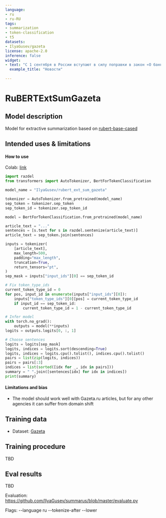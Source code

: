 ```yaml
---
language:
- ru
- ru-RU
tags:
- summarization
- token-classification
- t5
datasets:
- IlyaGusev/gazeta
license: apache-2.0
inference: false
widget:
- text: "С 1 сентября в России вступают в силу поправки в закон «О банкротстве» — теперь должники смогут освобождаться от непосильных обязательств во внесудебном порядке, если сумма задолженности составляет не менее 50 тыс. рублей и не превышает 500 тыс. рублей без учета штрафов, пени, процентов за просрочку платежа и прочих имущественных или финансовых санкций.[SEP]У физлиц и индивидуальных предпринимателей появилась возможность пройти процедуру банкротства без участия суда и финансового управляющего — достаточно подать соответствующее заявление через МФЦ.[SEP]Сумму задолженности и список всех известных заявителю кредиторов нужно предоставить самостоятельно.[SEP]Если все условия соблюдены, сведения внесут в Единый федеральный реестр в течение трех рабочих дней.[SEP]При этом на момент подачи заявления в отношении заявителя должно быть окончено исполнительное производство с возвращением исполнительного документа взыскателю.[SEP]Это значит, что у потенциального банкрота не должно быть имущества, которое можно взыскать.[SEP]Кроме того, в отношении гражданина не должно быть возбуждено другое исполнительное производство.[SEP]В период всей процедуры заявитель не сможет брать займы, кредиты, выдавать поручительства, совершать иные обеспечительные сделки.[SEP]Внесудебное банкротство будет длиться шесть месяцев, в течение которых также будет действовать мораторий на удовлетворение требований кредиторов, отмеченных в заявлении должника, и мораторий об уплате обязательных платежей.[SEP]Кроме того, прекращается начисление неустоек и иных финансовых санкций; имущественные взыскания (кроме алиментов) также будут приостановлены.[SEP]По завершению процедуры заявителя освободят от дальнейшего выполнения требований кредиторов, указанных в заявлении о признании его банкротом, а эта задолженность признается безнадежной.[SEP]В прошлом месяце стало известно, что за первое полугодие 2020 года российские суды признали банкротами 42,7 тыс. граждан (в том числе индивидуальных предпринимателей) — по данным единого реестра «Федресурс», это на 47,2% больше показателя аналогичного периода 2019 года.[SEP]Рост числа обанкротившихся граждан во втором квартале по сравнению с первым замедлился — такая динамика обусловлена тем, что в период ограничений с 19 марта по 11 мая суды редко рассматривали банкротные дела компаний и меньше, чем обычно, в отношении граждан, объяснял руководитель проекта «Федресурс» Алексей Юхнин.[SEP]"
  example_title: "Новости"
  
---
```


# RuBERTExtSumGazeta

## Model description

Model for extractive summarization based on [rubert-base-cased](DeepPavlov/rubert-base-cased)

## Intended uses & limitations

#### How to use

Colab: [link](https://colab.research.google.com/drive/1Q8_v3H-kxdJhZIiyLYat7Kj02qDq7M1L)

```python
import razdel
from transformers import AutoTokenizer, BertForTokenClassification

model_name = "IlyaGusev/rubert_ext_sum_gazeta"

tokenizer = AutoTokenizer.from_pretrained(model_name)
sep_token = tokenizer.sep_token
sep_token_id = tokenizer.sep_token_id

model = BertForTokenClassification.from_pretrained(model_name)

article_text = "..."
sentences = [s.text for s in razdel.sentenize(article_text)]
article_text = sep_token.join(sentences)

inputs = tokenizer(
    [article_text],
    max_length=500,
    padding="max_length",
    truncation=True,
    return_tensors="pt",
)
sep_mask = inputs["input_ids"][0] == sep_token_id

# Fix token_type_ids
current_token_type_id = 0 
for pos, input_id in enumerate(inputs["input_ids"][0]):
    inputs["token_type_ids"][0][pos] = current_token_type_id
    if input_id == sep_token_id:
        current_token_type_id = 1 - current_token_type_id

# Infer model
with torch.no_grad(): 
    outputs = model(**inputs) 
logits = outputs.logits[0, :, 1]

# Choose sentences 
logits = logits[sep_mask]
logits, indices = logits.sort(descending=True)
logits, indices = logits.cpu().tolist(), indices.cpu().tolist()
pairs = list(zip(logits, indices))
pairs = pairs[:3]
indices = list(sorted([idx for _, idx in pairs]))
summary = " ".join([sentences[idx] for idx in indices])
print(summary)
```

#### Limitations and bias

- The model should work well with Gazeta.ru articles, but for any other agencies it can suffer from domain shift


## Training data

- Dataset: [Gazeta](https://huggingface.co/datasets/IlyaGusev/gazeta)

## Training procedure

TBD

## Eval results

TBD

Evaluation: https://github.com/IlyaGusev/summarus/blob/master/evaluate.py

Flags: --language ru --tokenize-after --lower
